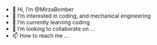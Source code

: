 - 👋 Hi, I’m @MirzaBomber
- 👀 I’m interested in coding, and mechanical engineering
- 🌱 I’m currently learning coding
- 💞️ I’m looking to collaborate on ...
- 📫 How to reach me ...

<!---
MirzaBomber/MirzaBomber is a ✨ special ✨ repository because its `README.md` (this file) appears on your GitHub profile.
You can click the Preview link to take a look at your changes.
--->

